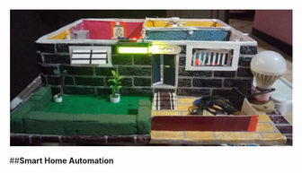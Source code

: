 ![MasterHead](https://github.com/vedangjadhav88/Home-automation/blob/main/Photos/Actual_System.png)

##**Smart Home Automation**

